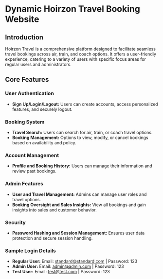 # Dynamic Hoirzon Travel Booking Website

## Introduction
Hoirzon Travel is a comprehensive platform designed to facilitate seamless travel bookings across air, train, and coach options. It offers a user-friendly experience, catering to a variety of users with specific focus areas for regular users and administrators.

## Core Features

### User Authentication
- **Sign Up/Login/Logout:** Users can create accounts, access personalized features, and securely logout.

### Booking System
- **Travel Search:** Users can search for air, train, or coach travel options.
- **Booking Management:** Options to view, modify, or cancel bookings based on availability and policy.

### Account Management
- **Profile and Booking History:** Users can manage their information and review past bookings.

### Admin Features
- **User and Travel Management:** Admins can manage user roles and travel options.
- **Booking Oversight and Sales Insights:** View all bookings and gain insights into sales and customer behavior.


### Security
- **Password Hashing and Session Management:** Ensures user data protection and secure session handling.


### Sample Login Details
- **Regular User:** Email: standard@standard.com | Password: 123
- **Admin User:** Email: admin@admin.com | Password: 123
- **Test User:** Email: test@test.com | Password: 123